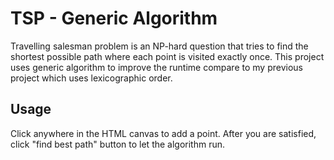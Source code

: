 # TSP - Generic Algorithm
Travelling salesman problem is an NP-hard question that tries to find the shortest possible path where each point is visited exactly once. This project uses generic algorithm to improve the runtime compare to my previous project which uses lexicographic order.

## Usage
Click anywhere in the HTML canvas to add a point. After you are satisfied, click "find best path" button to let the algorithm run. 
